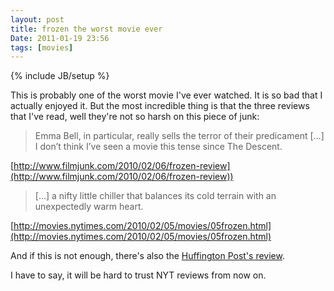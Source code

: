 ```yaml
---
layout: post
title: frozen the worst movie ever
Date: 2011-01-19 23:56
tags: [movies]
---
```

{% include JB/setup %} 

This is probably one of the worst movie I've ever watched. It is so bad that I
actually enjoyed it. But the most incredible thing is that the three reviews
that I've read, well they're not so harsh on this piece of junk:

> Emma Bell, in particular, really sells the terror of their predicament […] I
don’t think I’ve seen a movie this tense since The Descent.

[http://www.filmjunk.com/2010/02/06/frozen-review](http://www.filmjunk.com/2010/02/06/frozen-review))

> […] a nifty little chiller that balances its cold terrain with an
unexpectedly warm heart.

[http://movies.nytimes.com/2010/02/05/movies/05frozen.html](http://movies.nytimes.com/2010/02/05/movies/05frozen.html)

And if this is not enough, there's also the [Huffington Post's review](http://www.huffingtonpost.com/marshall-fine/huffpost-review-ifrozeni_b_450620.html).

I have to say, it will be hard to trust NYT reviews from now on.
